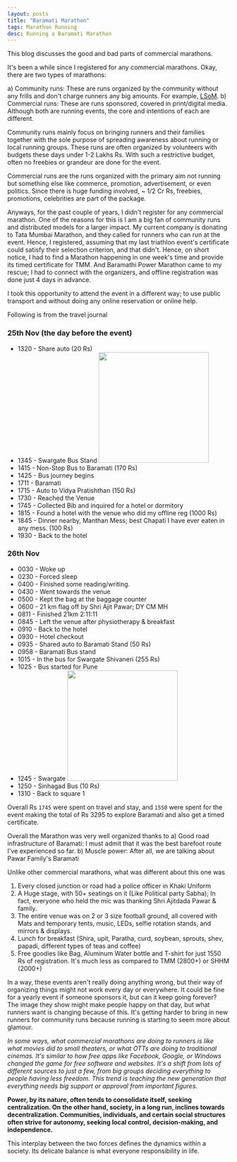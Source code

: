 ```yaml
---
layout: posts
title: "Baramati Marathon"
tags: Marathon Running
desc: Running a Baramati Marathon
---
```


This blog discusses the good and bad parts of commercial marathons.

It's been a while since I registered for any commercial marathons. Okay, there
are two types of marathons:

a) Community runs: These are runs organized by the community without any frills
and don't charge runners any big amounts. For example, [LSoM](https://lsom.in).
b) Commercial runs: These are runs sponsored, covered in print/digital media.
Although both are running events, the core and intentions of each are different.

Community runs mainly focus on bringing runners and their families together with
the sole purpose of spreading awareness about running or local running groups.
These runs are often organized by volunteers with budgets these days under 1-2
Lakhs Rs. With such a restrictive budget, often no freebies or grandeur are done
for the event.

Commercial runs are the runs organized with the primary aim not running but
something else like commerce, promotion, advertisement, or even politics. Since
there is huge funding involved, ~ 1/2 Cr Rs, freebies, promotions, celebrities
are part of the package.

Anyways, for the past couple of years, I didn't register for any commercial
marathon. One of the reasons for this is I am a big fan of community runs and
distributed models for a larger impact. My current company is donating to Tata
Mumbai Marathon, and they called for runners who can run at the event. Hence, I
registered, assuming that my last triathlon event's certificate could satisfy
their selection criterion, and that didn't. Hence, on short notice, I had to
find a Marathon happening in one week's time and provide its timed certificate
for TMM. And Baramathi Power Marathon came to my rescue; I had to connect with
the organizers, and offline registration was done just 4 days in advance.

I took this opportunity to attend the event in a different way; to use public
transport and without doing any online reservation or online help.

Following is from the travel journal

### 25th Nov (the day before the event)
* 1320 - Share auto (20 Rs)
* 1345 - Swargate Bus Stand
<a href="/blog/assets/images/baramati/bus.jpeg"> <img src="/blog/assets/images/baramati/bus.jpeg" height="250"> </a>
* 1415 - Non-Stop Bus to Baramati (170 Rs)
* 1425 - Bus journey begins
* 1711 - Baramati
* 1715 - Auto to Vidya Pratishthan (150 Rs)
* 1730 - Reached the Venue
* 1745 - Collected Bib and inquired for a hotel or dormitory
* 1815 - Found a hotel with the venue who did my offline reg (1000 Rs)
* 1845 - Dinner nearby, Manthan Mess; best Chapati I have ever eaten in any mess. (100 Rs)
* 1930 - Back to the hotel

### 26th Nov
* 0030 - Woke up
* 0230 - Forced sleep
* 0400 - Finished some reading/writing.
* 0430 - Went towards the venue
* 0500 - Kept the bag at the baggage counter
* 0600 - 21 km flag off by Shri Ajit Pawar; DY CM MH
* 0811 - Finished 21km 2:11:11
* 0845 - Left the venue after physiotherapy & breakfast
* 0910 - Back to the hotel
* 0930 - Hotel checkout
* 0935 - Shared auto to Baramati Stand (50 Rs)
* 0958 - Baramati Bus stand
* 1015 - In the bus for Swargate Shivaneri (255 Rs)
* 1025 - Bus started for Pune
* 1245 - Swargate
<a href="/blog/assets/images/baramati/swargate.jpeg"> <img src="/blog/assets/images/baramati/swargate.jpeg" height="250"> </a>
* 1250 - Sinhagad Bus (10 Rs)
* 1310 - Back to square 1

Overall Rs `1745` were spent on travel and stay, and `1550` were spent for the
event making the total of Rs 3295 to explore Baramati and also get a timed
certificate.

Overall the Marathon was very well organized thanks to
a) Good road infrastructure of Baramati: I must admit that it was the best
   barefoot route I've experienced so far.
b) Muscle power: After all, we are talking about Pawar Family's Baramati

Unlike other commercial marathons, what was different about this one was

1. Every closed junction or road had a police officer in Khaki Uniform
2. A Huge stage, with 50+ seatings on it (Like Political party Sabha); In fact,
   everyone who held the mic was thanking Shri Ajitdada Pawar & family.
3. The entire venue was on 2 or 3 size football ground, all covered with Mats
   and temporary tents, music, LEDs, selfie rotation stands, and mirrors &
   displays.
4. Lunch for breakfast (Shira, upit, Paratha, curd, soybean, sprouts, shev,
   papadi, different types of teas and coffee)
5. Free goodies like Bag, Aluminum Water bottle and T-shirt for just 1550 Rs of
   registration. It's much less as compared to TMM (2800+) or SHHM (2000+)

In a way, these events aren't really doing anything wrong, but their way of
organizing things might not work every day or everywhere. It could be fine for a
yearly event if someone sponsors it, but can it keep going forever? The image
they show might make people happy on that day, but what runners want is changing
because of this. It's getting harder to bring in new runners for community runs
because running is starting to seem more about glamour.

_In some ways, what commercial marathons are doing to runners is like what movies
did to small theaters, or what OTTs are doing to traditional
cinemas. It's similar to how free apps like Facebook, Google, or Windows changed
the game for free software and websites. It's a shift from lots of different
sources to just a few, from big groups deciding everything to people having less
freedom. This trend is teaching the new generation that everything needs big
support or approval from important figures._

**Power, by its nature, often tends to consolidate itself, seeking centralization.
On the other hand, society, in a long run, inclines towards decentralization.
Communities, individuals, and certain social structures often strive for
autonomy, seeking local control, decision-making, and independence.**

This interplay between the two forces defines the dynamics within a society.
Its delicate balance is what everyone responsibility in life.
